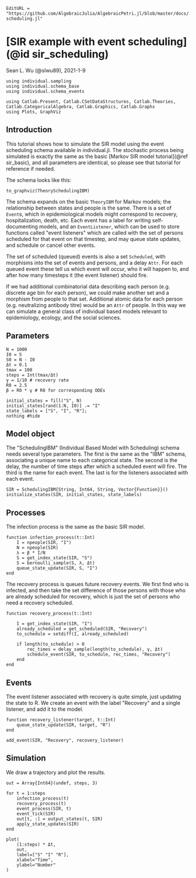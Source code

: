 ```@meta
EditURL = "https://github.com/AlgebraicJulia/AlgebraicPetri.jl/blob/master/docs/../examples/sir-scheduling.jl"
```

# [SIR example with event scheduling](@id sir_scheduling)
Sean L. Wu (@slwu89), 2021-1-9

````@example sir-scheduling
using individual.sampling
using individual.schema_base
using individual.schema_events

using Catlab.Present, Catlab.CSetDataStructures, Catlab.Theories, Catlab.CategoricalAlgebra, Catlab.Graphics, Catlab.Graphs
using Plots, GraphViz
````

## Introduction
This tutorial shows how to simulate the SIR model using the event scheduling schema available in individual.jl. The stochastic
process being simulated is exactly the same as the basic [Markov SIR model tutorial](@ref sir_basic), and all parameters
are identical, so please see that tutorial for reference if needed.

The schema looks like this:

````@example sir-scheduling
to_graphviz(TheorySchedulingIBM)
````

The schema expands on the basic `TheoryIBM` for Markov models; the relationship between states and people is the same.
There is a set of `Event`s, which in epidemiological models might correspond to recovery, hospitalization, death, etc.
Each event has a label for writing self-documenting models, and an `EventListener`, which can be used to store
functions called "event listeners" which are called with the set of persons scheduled for that event on that timestep, and
may queue state updates, and schedule or cancel other events.

The set of scheduled (queued) events is also a set `Scheduled`, with morphisms into the set of events and persons, and a delay `Attr`.
For each queued event these tell us which event will occur, who it will happen to, and after how many timesteps it (the event listener) should fire.

If we had additional combinatorial data describing each person (e.g. discrete age bin for each person), we could make another set and a morphism from people to that set.
Additional atomic data for each person (e.g. neutralizing antibody titre) would be an `Attr` of people. In this way we can simulate
a general class of individual based models relevant to epidemiology, ecology, and the social sciences.

## Parameters

````@example sir-scheduling
N = 1000
I0 = 5
S0 = N - I0
Δt = 0.1
tmax = 100
steps = Int(tmax/Δt)
γ = 1/10 # recovery rate
R0 = 2.5
β = R0 * γ # R0 for corresponding ODEs

initial_states = fill("S", N)
initial_states[rand(1:N, I0)] .= "I"
state_labels = ["S", "I", "R"];
nothing #hide
````

## Model object

The "SchedulingIBM" (Individual Based Model with Scheduling) schema needs several type parameters.
The first is the same as the "IBM" schema, associating a unique name to each categorical state.
The second is the delay, the number of time steps after which a scheduled event will fire.
The third is the name for each event. The last is for the listeners associated with each event.

````@example sir-scheduling
SIR = SchedulingIBM{String, Int64, String, Vector{Function}}()
initialize_states(SIR, initial_states, state_labels)
````

## Processes

The infection process is the same as the basic SIR model.

````@example sir-scheduling
function infection_process(t::Int)
    I = npeople(SIR, "I")
    N = npeople(SIR)
    λ = β * I/N
    S = get_index_state(SIR, "S")
    S = bernoulli_sample(S, λ, Δt)
    queue_state_update(SIR, S, "I")
end
````

The recovery process is queues future recovery events. We first find who is infected,
and then take the set difference of those persons with those who are already scheduled for
recovery, which is just the set of persons who need a recovery scheduled.

````@example sir-scheduling
function recovery_process(t::Int)

    I = get_index_state(SIR, "I")
    already_scheduled = get_scheduled(SIR, "Recovery")
    to_schedule = setdiff(I, already_scheduled)

    if length(to_schedule) > 0
        rec_times = delay_sample(length(to_schedule), γ, Δt)
        schedule_event(SIR, to_schedule, rec_times, "Recovery")
    end
end
````

## Events

The event listener associated with recovery is quite simple, just updating the state to R.
We create an event with the label "Recovery" and a single listener, and add it to the model.

````@example sir-scheduling
function recovery_listener(target, t::Int)
    queue_state_update(SIR, target, "R")
end

add_event(SIR, "Recovery", recovery_listener)
````

## Simulation

We draw a trajectory and plot the results.

````@example sir-scheduling
out = Array{Int64}(undef, steps, 3)

for t = 1:steps
    infection_process(t)
    recovery_process(t)
    event_process(SIR, t)
    event_tick(SIR)
    out[t, :] = output_states(t, SIR)
    apply_state_updates(SIR)
end

plot(
    (1:steps) * Δt,
    out,
    label=["S" "I" "R"],
    xlabel="Time",
    ylabel="Number"
)
````

